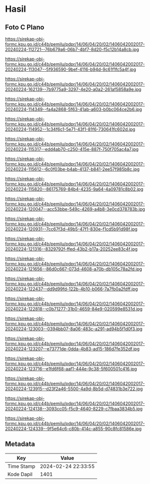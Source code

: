 # Hasil

## Foto C Plano

https://sirekap-obj-formc.kpu.go.id/c44b/pemilu/pdpr/14/06/04/20/02/1406042002017-20240224-112721--76b679a6-06b7-4bf7-8d20-f5c12b14a8cb.jpg

https://sirekap-obj-formc.kpu.go.id/c44b/pemilu/pdpr/14/06/04/20/02/1406042002017-20240224-113047--5f936590-9bef-4116-b94d-9c61f1fc5a4f.jpg

https://sirekap-obj-formc.kpu.go.id/c44b/pemilu/pdpr/14/06/04/20/02/1406042002017-20240224-162139--7b9775a9-3297-4e20-a0a2-261af5858a9e.jpg

https://sirekap-obj-formc.kpu.go.id/c44b/pemilu/pdpr/14/06/04/20/02/1406042002017-20240224-114349--fa4a2868-5f63-41ab-a603-b0bc064ce2b6.jpg

https://sirekap-obj-formc.kpu.go.id/c44b/pemilu/pdpr/14/06/04/20/02/1406042002017-20240224-114952--1c34f6c1-5e71-43f1-81f6-730641fc602d.jpg

https://sirekap-obj-formc.kpu.go.id/c44b/pemilu/pdpr/14/06/04/20/02/1406042002017-20240224-115317--edd4ab70-c250-415e-887f-750f705ac4a7.jpg

https://sirekap-obj-formc.kpu.go.id/c44b/pemilu/pdpr/14/06/04/20/02/1406042002017-20240224-115612--6c0f03be-b4ab-4137-b841-2ee57f985b8c.jpg

https://sirekap-obj-formc.kpu.go.id/c44b/pemilu/pdpr/14/06/04/20/02/1406042002017-20240224-115820--86175769-84b4-4235-9a64-4a09781c8b02.jpg

https://sirekap-obj-formc.kpu.go.id/c44b/pemilu/pdpr/14/06/04/20/02/1406042002017-20240224-120047--acc53bbe-549c-4269-a4b8-3e0cd378783b.jpg

https://sirekap-obj-formc.kpu.go.id/c44b/pemilu/pdpr/14/06/04/20/02/1406042002017-20240224-120931--7cc67f3d-49b5-47f1-830e-f1cd5b91d98f.jpg

https://sirekap-obj-formc.kpu.go.id/c44b/pemilu/pdpr/14/06/04/20/02/1406042002017-20240224-121316--8329792f-ffed-43b2-b17a-20252ee83c4f.jpg

https://sirekap-obj-formc.kpu.go.id/c44b/pemilu/pdpr/14/06/04/20/02/1406042002017-20240224-121656--86d0c667-073d-4608-a70b-db105c78a2fd.jpg

https://sirekap-obj-formc.kpu.go.id/c44b/pemilu/pdpr/14/06/04/20/02/1406042002017-20240224-122437--dd9d99fd-122b-4b10-b066-7a7fb0a2fdff.jpg

https://sirekap-obj-formc.kpu.go.id/c44b/pemilu/pdpr/14/06/04/20/02/1406042002017-20240224-122818--c0b71277-31b0-4659-84e9-020599e8531d.jpg

https://sirekap-obj-formc.kpu.go.id/c44b/pemilu/pdpr/14/06/04/20/02/1406042002017-20240224-123003--0394bb07-8a06-483c-a291-ad94b5f1d0f3.jpg

https://sirekap-obj-formc.kpu.go.id/c44b/pemilu/pdpr/14/06/04/20/02/1406042002017-20240224-123207--e73771de-0dda-4b83-ad15-186d7fe352df.jpg

https://sirekap-obj-formc.kpu.go.id/c44b/pemilu/pdpr/14/06/04/20/02/1406042002017-20240224-123716--e1fd6f68-aaf1-444e-9c38-5f600501c416.jpg

https://sirekap-obj-formc.kpu.go.id/c44b/pemilu/pdpr/14/06/04/20/02/1406042002017-20240224-123915--d23f2a46-5500-4a9d-8b5d-d74831b3e722.jpg

https://sirekap-obj-formc.kpu.go.id/c44b/pemilu/pdpr/14/06/04/20/02/1406042002017-20240224-124138--3093cc05-f5c9-4640-8229-c7fbaa3834b5.jpg

https://sirekap-obj-formc.kpu.go.id/c44b/pemilu/pdpr/14/06/04/20/02/1406042002017-20240224-124339--9f5e64c6-c80b-414c-a855-90c8fc81586e.jpg


## Metadata

| Key        | Value               |
| ---------- | ------------------- |
| Time Stamp | 2024-02-24 22:33:55 |
| Kode Dapil | 1401                |



